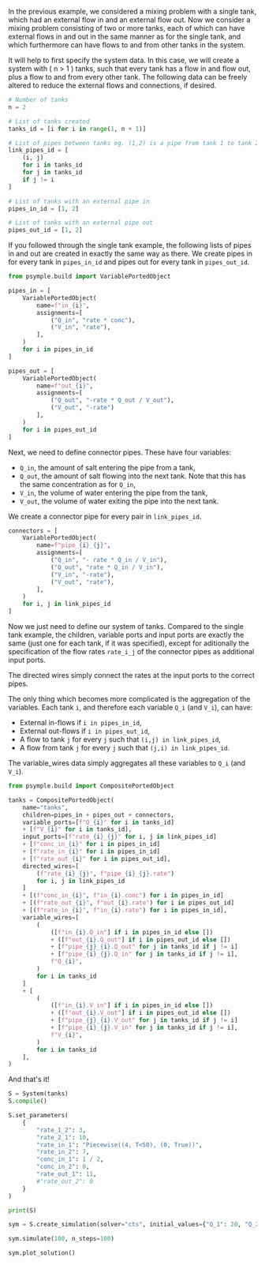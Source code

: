 In the previous example, we considered a mixing problem with a single tank, which had an external flow in and an external flow out. Now we consider a mixing problem consisting of two or more tanks, each of which can have external flows in and out in the same manner as for the single tank, and which furthermore can have flows to and from other tanks in the system.

It will help to first specify the system data. In this case, we will create a system with \( n > 1 \) tanks, such that every tank has a flow in and flow out, plus a flow to and from every other tank. The following data can be freely altered to reduce the external flows and connections, if desired.

```py title="system data"
# Number of tanks
n = 2

# List of tanks created
tanks_id = [i for i in range(1, n + 1)]

# List of pipes between tanks eg. (1,2) is a pipe from tank 1 to tank 2
link_pipes_id = [
    (i, j) 
    for i in tanks_id 
    for j in tanks_id 
    if j != i
]

# List of tanks with an external pipe in
pipes_in_id = [1, 2]

# List of tanks with an external pipe out
pipes_out_id = [1, 2]
```

If you followed through the single tank example, the following lists of pipes in and out are created in exactly the same way as there. We create pipes in for every tank in `pipes_in_id` and pipes out for every tank in `pipes_out_id`.

```py
from psymple.build import VariablePortedObject

pipes_in = [
    VariablePortedObject(
        name=f"in_{i}",
        assignments=[
            ("Q_in", "rate * conc"),
            ("V_in", "rate"),
        ],
    )
    for i in pipes_in_id
]

pipes_out = [
    VariablePortedObject(
        name=f"out_{i}",
        assignments=[
            ("Q_out", "-rate * Q_out / V_out"), 
            ("V_out", "-rate")
        ],
    )
    for i in pipes_out_id
]
```

Next, we need to define connector pipes. These have four variables:

- `Q_in`, the amount of salt entering the pipe from a tank,
- `Q_out`, the amount of salt flowing into the next tank. Note that this has the same concentration
    as for `Q_in`,
- `V_in`, the volume of water entering the pipe from the tank,
- `V_out`, the volume of water exiting the pipe into the next tank.

We create a connector pipe for every pair in `link_pipes_id`.

```py
connectors = [
    VariablePortedObject(
        name=f"pipe_{i}_{j}",
        assignments=[
            ("Q_in", "- rate * Q_in / V_in"),
            ("Q_out", "rate * Q_in / V_in"),
            ("V_in", "-rate"),
            ("V_out", "rate"),
        ],
    )
    for i, j in link_pipes_id
]
```

Now we just need to define our system of tanks. Compared to the single tank example, the children, variable ports and input ports are exactly the same (just one for each tank, if it was specified), except for aditionally the specification of the flow rates `rate_i_j` of the connector pipes as additional input ports.

The directed wires simply connect the rates at the input ports to the correct pipes.

The only thing which becomes more complicated is the aggregation of the variables. Each tank `i`, and therefore each variable `Q_i` (and `V_i`), can have:

- External in-flows if `i in pipes_in_id`,
- External out-flows if `i in pipes_out_id`,
- A flow to tank `j` for every `j` such that `(i,j) in link_pipes_id`,
- A flow from tank `j` for every `j` such that `(j,i) in link_pipes_id`.

The variable_wires data simply aggregates all these variables to `Q_i` (and `V_i`).

```py title="tanks model"
from psymple.build import CompositePortedObject

tanks = CompositePortedObject(
    name="tanks",
    children=pipes_in + pipes_out + connectors,
    variable_ports=[f"Q_{i}" for i in tanks_id]
    + [f"V_{i}" for i in tanks_id],
    input_ports=[f"rate_{i}_{j}" for i, j in link_pipes_id]
    + [f"conc_in_{i}" for i in pipes_in_id]
    + [f"rate_in_{i}" for i in pipes_in_id]
    + [f"rate_out_{i}" for i in pipes_out_id],
    directed_wires=[
        (f"rate_{i}_{j}", f"pipe_{i}_{j}.rate")
        for i, j in link_pipes_id
    ]
    + [(f"conc_in_{i}", f"in_{i}.conc") for i in pipes_in_id]
    + [(f"rate_out_{i}", f"out_{i}.rate") for i in pipes_out_id]
    + [(f"rate_in_{i}", f"in_{i}.rate") for i in pipes_in_id],
    variable_wires=[
        (
            ([f"in_{i}.Q_in"] if i in pipes_in_id else [])
            + ([f"out_{i}.Q_out"] if i in pipes_out_id else [])            
            + [f"pipe_{j}_{i}.Q_out" for j in tanks_id if j != i]
            + [f"pipe_{i}_{j}.Q_in" for j in tanks_id if j != i],
            f"Q_{i}",
        )
        for i in tanks_id
    ]
    + [
        (
            ([f"in_{i}.V_in"] if i in pipes_in_id else [])
            + ([f"out_{i}.V_out"] if i in pipes_out_id else [])
            + [f"pipe_{j}_{i}.V_out" for j in tanks_id if j != i]
            + [f"pipe_{i}_{j}.V_in" for j in tanks_id if j != i],
            f"V_{i}",
        )
        for i in tanks_id
    ],
)
```

And that's it!

```py
S = System(tanks)
S.compile()

S.set_parameters(
    {
        "rate_1_2": 3,
        "rate_2_1": 10,
        "rate_in_1": "Piecewise((4, T<50), (0, True))",
        "rate_in_2": 7,
        "conc_in_1": 1 / 2,
        "conc_in_2": 0,
        "rate_out_1": 11,
        #"rate_out_2": 0
    }
)

print(S)

sym = S.create_simulation(solver="cts", initial_values={"Q_1": 20, "Q_2": 80, "V_1": 800, "V_2": 1000})

sym.simulate(100, n_steps=100)

sym.plot_solution()
```